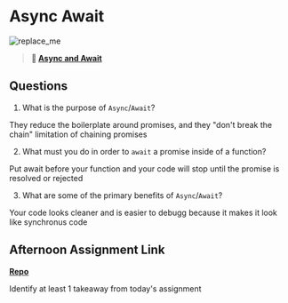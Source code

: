 # Async Await

![replace_me](https://codeworks.blob.core.windows.net/public/assets/img/illustrations/placeholder.svg)

> **📖 [Async and Await](https://codeworksacademy.com/fs-student-guide/resources/wk4/03-Async-Await)**

## Questions

1. What is the purpose of `Async`/`Await`?

They reduce the boilerplate around promises, and they "don't break the chain" limitation of chaining promises

2. What must you do in order to  `await` a promise inside of a function?

Put await before your function and your code will stop until the promise is resolved or rejected

3. What are some of the primary benefits of `Async`/`Await`?

Your code looks cleaner and is easier to debugg because it makes it look like synchronus code

## Afternoon Assignment Link

**[Repo](https://github.com/zaneljensen/summer22-gregslistAsync)**

Identify at least 1 takeaway from today's assignment
